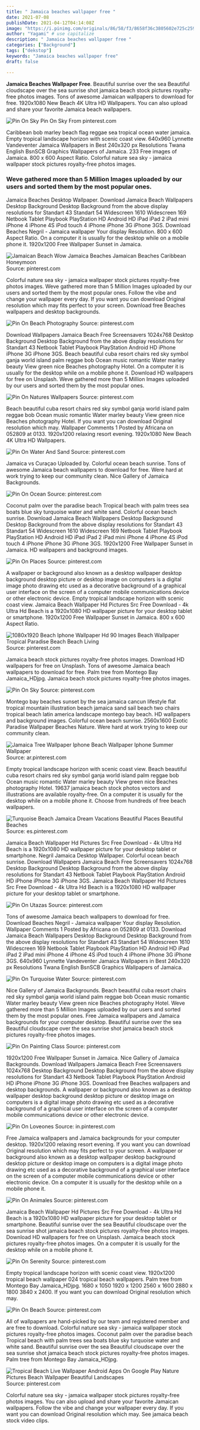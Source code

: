 ```yaml
---
title: " Jamaica beaches wallpaper free "
date: 2021-07-08
publishDate: 2021-04-12T04:14:08Z
image: "https://i.pinimg.com/originals/86/58/f3/8658f36c3805602e725c2596950d6a8e.jpg"
author: "Yagami" # use capitalize
description: " Jamaica beaches wallpaper free "
categories: ["Background"]
tags: ["dekstop"]
keywords: "Jamaica beaches wallpaper free"
draft: false

---
```



**Jamaica Beaches Wallpaper Free**. Beautiful sunrise over the sea Beautiful cloudscape over the sea sunrise shot jamaica beach stock pictures royalty-free photos images. Tons of awesome Jamaican wallpapers to download for free. 1920x1080 New Beach 4K Ultra HD Wallpapers. You can also upload and share your favorite Jamaica beach wallpapers.

![Pin On Sky](https://i.pinimg.com/originals/cc/29/f3/cc29f3ac7630303d2e60eab988cebac8.jpg "Pin On Sky")
Pin On Sky From pinterest.com


Caribbean bob marley beach flag reggae sea tropical ocean water jamaica. Empty tropical landscape horizon with scenic coast view. 640x960 Lynnette Vandeventer Jamaica Wallpapers in Best 240x320 px Resolutions Twana English BsnSCB Graphics Wallpapers of Jamaica. 233 Free images of Jamaica. 800 x 600 Aspect Ratio. Colorful nature sea sky - jamaica wallpaper stock pictures royalty-free photos images.

### Weve gathered more than 5 Million Images uploaded by our users and sorted them by the most popular ones.

Jamaica Beaches Desktop Wallpaper. Download Jamaica Beach Wallpapers Desktop Background Desktop Background from the above display resolutions for Standart 43 Standart 54 Widescreen 1610 Widescreen 169 Netbook Tablet Playbook PlayStation HD Android HD iPad iPad 2 iPad mini iPhone 4 iPhone 4S iPod touch 4 iPhone iPhone 3G iPhone 3GS. Download Beaches Negril - Jamaica wallpaper Your display Resolution. 800 x 600 Aspect Ratio. On a computer it is usually for the desktop while on a mobile phone it. 1920x1200 Free Wallpaper Sunset in Jamaica.


![Jamaican Beach Wow Jamaica Beaches Jamaican Beaches Caribbean Honeymoon](https://i.pinimg.com/originals/49/97/64/499764a1f1b7a502ddc444386ad92119.jpg "Jamaican Beach Wow Jamaica Beaches Jamaican Beaches Caribbean Honeymoon")
Source: pinterest.com

Colorful nature sea sky - jamaica wallpaper stock pictures royalty-free photos images. Weve gathered more than 5 Million Images uploaded by our users and sorted them by the most popular ones. Follow the vibe and change your wallpaper every day. If you want you can download Original resolution which may fits perfect to your screen. Download free Beaches wallpapers and desktop backgrounds.

![Pin On Beach Photography](https://i.pinimg.com/736x/f3/e8/8a/f3e88ae539a358cffa3e9b4bea6201a2.jpg "Pin On Beach Photography")
Source: pinterest.com

Download Wallpapers Jamaica Beach Free Screensavers 1024x768 Desktop Background Desktop Background from the above display resolutions for Standart 43 Netbook Tablet Playbook PlayStation Android HD iPhone iPhone 3G iPhone 3GS. Beach beautiful cuba resort chairs red sky symbol ganja world island palm reggae bob Ocean music romantic Water marley beauty View green nice Beaches photography Hotel. On a computer it is usually for the desktop while on a mobile phone it. Download HD wallpapers for free on Unsplash. Weve gathered more than 5 Million Images uploaded by our users and sorted them by the most popular ones.

![Pin On Natures Wallpapers](https://i.pinimg.com/originals/08/d9/fc/08d9fc784cb2fef11b9e3a1676bafeaa.jpg "Pin On Natures Wallpapers")
Source: pinterest.com

Beach beautiful cuba resort chairs red sky symbol ganja world island palm reggae bob Ocean music romantic Water marley beauty View green nice Beaches photography Hotel. If you want you can download Original resolution which may. Wallpaper Comments 1 Posted by Africana on 052809 at 0133. 1920x1200 relaxing resort evening. 1920x1080 New Beach 4K Ultra HD Wallpapers.

![Pin On Water And Sand](https://i.pinimg.com/originals/e9/5d/42/e95d42385b0b0ba419e8274a399c9882.jpg "Pin On Water And Sand")
Source: pinterest.com

Jamaica vs Curaçao Uploaded by. Colorful ocean beach sunrise. Tons of awesome Jamaica beach wallpapers to download for free. Were hard at work trying to keep our community clean. Nice Gallery of Jamaica Backgrounds.

![Pin On Ocean](https://i.pinimg.com/originals/57/cc/96/57cc9620f040b7ee1f0585df8aa46811.jpg "Pin On Ocean")
Source: pinterest.com

Coconut palm over the paradise beach Tropical beach with palm trees sea boats blue sky turquoise water and white sand. Colorful ocean beach sunrise. Download Jamaica Beach Wallpapers Desktop Background Desktop Background from the above display resolutions for Standart 43 Standart 54 Widescreen 1610 Widescreen 169 Netbook Tablet Playbook PlayStation HD Android HD iPad iPad 2 iPad mini iPhone 4 iPhone 4S iPod touch 4 iPhone iPhone 3G iPhone 3GS. 1920x1200 Free Wallpaper Sunset in Jamaica. HD wallpapers and background images.

![Pin On Places](https://i.pinimg.com/originals/ab/62/17/ab62173ff1b12c39aa8ed673f3af1d95.jpg "Pin On Places")
Source: pinterest.com

A wallpaper or background also known as a desktop wallpaper desktop background desktop picture or desktop image on computers is a digital image photo drawing etc used as a decorative background of a graphical user interface on the screen of a computer mobile communications device or other electronic device. Empty tropical landscape horizon with scenic coast view. Jamaica Beach Wallpaper Hd Pictures Src Free Download - 4k Ultra Hd Beach is a 1920x1080 HD wallpaper picture for your desktop tablet or smartphone. 1920x1200 Free Wallpaper Sunset in Jamaica. 800 x 600 Aspect Ratio.

![1080x1920 Beach Iphone Wallpaper Hd 90 Images Beach Wallpaper Tropical Paradise Beach Beach Living](https://i.pinimg.com/originals/53/52/e5/5352e52095d0faaf2d34a348dcb2f426.jpg "1080x1920 Beach Iphone Wallpaper Hd 90 Images Beach Wallpaper Tropical Paradise Beach Beach Living")
Source: pinterest.com

Jamaica beach stock pictures royalty-free photos images. Download HD wallpapers for free on Unsplash. Tons of awesome Jamaica beach wallpapers to download for free. Palm tree from Montego Bay Jamaica_HDjpg. Jamaica beach stock pictures royalty-free photos images.

![Pin On Sky](https://i.pinimg.com/originals/cc/29/f3/cc29f3ac7630303d2e60eab988cebac8.jpg "Pin On Sky")
Source: pinterest.com

Montego bay beaches sunset by the sea jamaica cancun lifestyle flat tropical mountain illustration beach jamaica sand sail beach two chairs tropical beach latin america landscape montego bay beach. HD wallpapers and background images. Colorful ocean beach sunrise. 2560x1600 Exotic Paradise Wallpaper Beaches Nature. Were hard at work trying to keep our community clean.

![Jamaica Tree Wallpaper Iphone Beach Wallpaper Iphone Summer Wallpaper](https://i.pinimg.com/originals/d3/e7/31/d3e731b7768d684dc388b1374f5b3820.jpg "Jamaica Tree Wallpaper Iphone Beach Wallpaper Iphone Summer Wallpaper")
Source: ar.pinterest.com

Empty tropical landscape horizon with scenic coast view. Beach beautiful cuba resort chairs red sky symbol ganja world island palm reggae bob Ocean music romantic Water marley beauty View green nice Beaches photography Hotel. 19637 jamaica beach stock photos vectors and illustrations are available royalty-free. On a computer it is usually for the desktop while on a mobile phone it. Choose from hundreds of free beach wallpapers.

![Turquoise Beach Jamaica Dream Vacations Beautiful Places Beautiful Beaches](https://i.pinimg.com/originals/12/cb/00/12cb00d430050e60fb040513de3723a6.jpg "Turquoise Beach Jamaica Dream Vacations Beautiful Places Beautiful Beaches")
Source: es.pinterest.com

Jamaica Beach Wallpaper Hd Pictures Src Free Download - 4k Ultra Hd Beach is a 1920x1080 HD wallpaper picture for your desktop tablet or smartphone. Negril Jamaica Desktop Wallpaper. Colorful ocean beach sunrise. Download Wallpapers Jamaica Beach Free Screensavers 1024x768 Desktop Background Desktop Background from the above display resolutions for Standart 43 Netbook Tablet Playbook PlayStation Android HD iPhone iPhone 3G iPhone 3GS. Jamaica Beach Wallpaper Hd Pictures Src Free Download - 4k Ultra Hd Beach is a 1920x1080 HD wallpaper picture for your desktop tablet or smartphone.

![Pin On Utazas](https://i.pinimg.com/originals/90/3f/e2/903fe2a9b2d98a773d14a34af042cac4.jpg "Pin On Utazas")
Source: pinterest.com

Tons of awesome Jamaica beach wallpapers to download for free. Download Beaches Negril - Jamaica wallpaper Your display Resolution. Wallpaper Comments 1 Posted by Africana on 052809 at 0133. Download Jamaica Beach Wallpapers Desktop Background Desktop Background from the above display resolutions for Standart 43 Standart 54 Widescreen 1610 Widescreen 169 Netbook Tablet Playbook PlayStation HD Android HD iPad iPad 2 iPad mini iPhone 4 iPhone 4S iPod touch 4 iPhone iPhone 3G iPhone 3GS. 640x960 Lynnette Vandeventer Jamaica Wallpapers in Best 240x320 px Resolutions Twana English BsnSCB Graphics Wallpapers of Jamaica.

![Pin On Turquoise Water](https://i.pinimg.com/originals/0e/a6/3f/0ea63f8a5b3fc78b38f04a71a9c0f648.jpg "Pin On Turquoise Water")
Source: pinterest.com

Nice Gallery of Jamaica Backgrounds. Beach beautiful cuba resort chairs red sky symbol ganja world island palm reggae bob Ocean music romantic Water marley beauty View green nice Beaches photography Hotel. Weve gathered more than 5 Million Images uploaded by our users and sorted them by the most popular ones. Free Jamaica wallpapers and Jamaica backgrounds for your computer desktop. Beautiful sunrise over the sea Beautiful cloudscape over the sea sunrise shot jamaica beach stock pictures royalty-free photos images.

![Pin On Painting Class](https://i.pinimg.com/originals/8d/e4/91/8de491acf09e8817fb800f3e89c3e386.jpg "Pin On Painting Class")
Source: pinterest.com

1920x1200 Free Wallpaper Sunset in Jamaica. Nice Gallery of Jamaica Backgrounds. Download Wallpapers Jamaica Beach Free Screensavers 1024x768 Desktop Background Desktop Background from the above display resolutions for Standart 43 Netbook Tablet Playbook PlayStation Android HD iPhone iPhone 3G iPhone 3GS. Download free Beaches wallpapers and desktop backgrounds. A wallpaper or background also known as a desktop wallpaper desktop background desktop picture or desktop image on computers is a digital image photo drawing etc used as a decorative background of a graphical user interface on the screen of a computer mobile communications device or other electronic device.

![Pin On Loveones](https://i.pinimg.com/originals/32/1d/fa/321dfada1f4a94970483ad091c628e1f.jpg "Pin On Loveones")
Source: in.pinterest.com

Free Jamaica wallpapers and Jamaica backgrounds for your computer desktop. 1920x1200 relaxing resort evening. If you want you can download Original resolution which may fits perfect to your screen. A wallpaper or background also known as a desktop wallpaper desktop background desktop picture or desktop image on computers is a digital image photo drawing etc used as a decorative background of a graphical user interface on the screen of a computer mobile communications device or other electronic device. On a computer it is usually for the desktop while on a mobile phone it.

![Pin On Animales](https://i.pinimg.com/originals/24/f8/91/24f8914a8f24d226ca4e31dc0db044ec.jpg "Pin On Animales")
Source: pinterest.com

Jamaica Beach Wallpaper Hd Pictures Src Free Download - 4k Ultra Hd Beach is a 1920x1080 HD wallpaper picture for your desktop tablet or smartphone. Beautiful sunrise over the sea Beautiful cloudscape over the sea sunrise shot jamaica beach stock pictures royalty-free photos images. Download HD wallpapers for free on Unsplash. Jamaica beach stock pictures royalty-free photos images. On a computer it is usually for the desktop while on a mobile phone it.

![Pin On Serenity](https://i.pinimg.com/originals/36/df/da/36dfdaedddbfd9fb08319c45203a5020.jpg "Pin On Serenity")
Source: pinterest.com

Empty tropical landscape horizon with scenic coast view. 1920x1200 tropical beach wallpaper 024 tropical beach wallpapers. Palm tree from Montego Bay Jamaica_HDjpg. 1680 x 1050 1920 x 1200 2560 x 1600 2880 x 1800 3840 x 2400. If you want you can download Original resolution which may.

![Pin On Beach](https://i.pinimg.com/originals/cd/d5/1a/cdd51ae154bb02d76b3ad1e9e859d7f2.jpg "Pin On Beach")
Source: pinterest.com

All of wallpapers are hand-picked by our team and registered member and are free to download. Colorful nature sea sky - jamaica wallpaper stock pictures royalty-free photos images. Coconut palm over the paradise beach Tropical beach with palm trees sea boats blue sky turquoise water and white sand. Beautiful sunrise over the sea Beautiful cloudscape over the sea sunrise shot jamaica beach stock pictures royalty-free photos images. Palm tree from Montego Bay Jamaica_HDjpg.

![Tropical Beach Live Wallpaper Android Apps On Google Play Nature Pictures Beach Wallpaper Beautiful Landscapes](https://i.pinimg.com/originals/86/58/f3/8658f36c3805602e725c2596950d6a8e.jpg "Tropical Beach Live Wallpaper Android Apps On Google Play Nature Pictures Beach Wallpaper Beautiful Landscapes")
Source: pinterest.com

Colorful nature sea sky - jamaica wallpaper stock pictures royalty-free photos images. You can also upload and share your favorite Jamaican wallpapers. Follow the vibe and change your wallpaper every day. If you want you can download Original resolution which may. See jamaica beach stock video clips.

